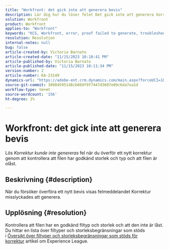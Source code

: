 ```yaml
---
title: "Workfront: det gick inte att generera bevis"
description: Lär dig hur du löser felet Det gick inte att generera korrektur när du överför ett nytt korrektur i Workfront.
solution: Workfront
product: Workfront
applies-to: "Workfront"
keywords: "KCS, Workfront, error, proof failed to generate, troubleshooting"
resolution: Resolution
internal-notes: null
bug: false
article-created-by: Victoria Barnato
article-created-date: "11/15/2023 10:10:41 PM"
article-published-by: Victoria Barnato
article-published-date: "11/15/2023 10:11:34 PM"
version-number: 2
article-number: KA-23149
dynamics-url: "https://adobe-ent.crm.dynamics.com/main.aspx?forceUCI=1&pagetype=entityrecord&etn=knowledgearticle&id=256f66cd-0384-ee11-8179-6045bd006a22"
source-git-commit: 389845951d8cb869f9f7447d3607e09c6da7ea1d
workflow-type: tm+mt
source-wordcount: '156'
ht-degree: 1%

---
```


# Workfront: det gick inte att generera bevis


Lös *Korrektur kunde inte genereras* fel när du överför ett nytt korrektur genom att kontrollera att filen har godkänd storlek och typ och att filen är olåst.

## Beskrivning {#description}


När du försöker överföra ett nytt bevis visas felmeddelandet Korrektur misslyckades att generera.


## Upplösning {#resolution}


Kontrollera att filen har en godkänd filtyp och storlek och att den inte är låst. Du hittar en lista över filtyper och storleksbegränsningar som stöds i [Översikt över filtyper och storleksbegränsningar som stöds för korrektur](https://experienceleague.adobe.com/docs/workfront/using/review-and-approve-work/proofing/proofing-overview/supported-proofing-file-types.html?lang=en#:~:text=File%20size%20limits&amp;amp;text=Files%20must%20be%20less%20than,be%20less%20than%20100%20MB.) artikel om Experience League.


